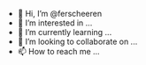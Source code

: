 - 👋 Hi, I’m @ferscheeren
- 👀 I’m interested in ...
- 🌱 I’m currently learning ...
- 💞️ I’m looking to collaborate on ...
- 📫 How to reach me ...

<!---
ferscheeren/ferscheeren is a ✨ special ✨ repository because its `README.md` (this file) appears on your GitHub profile.
You can click the Preview link to take a look at your changes.
--->
